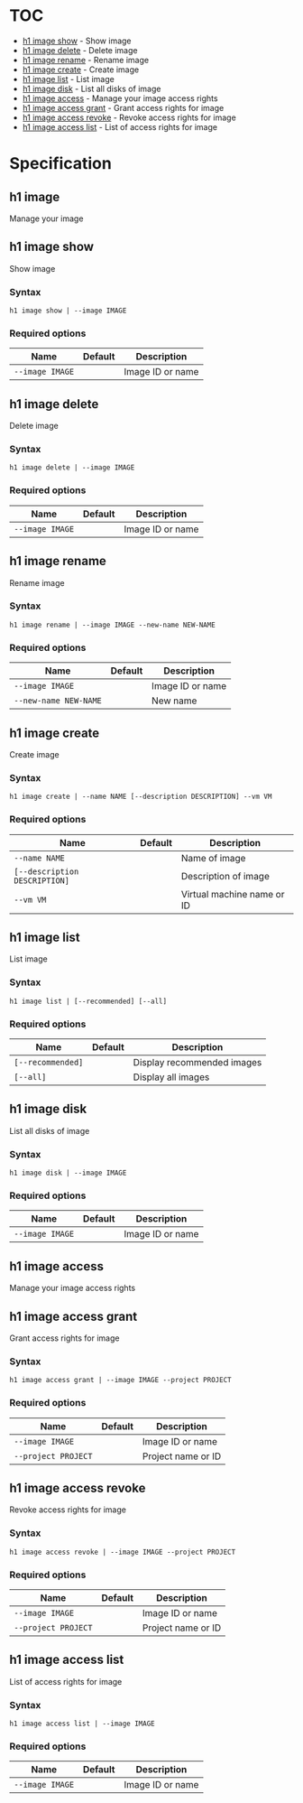 # TOC

 * [h1 image show](#h1-image-show) - Show image
 * [h1 image delete](#h1-image-delete) - Delete image
 * [h1 image rename](#h1-image-rename) - Rename image
 * [h1 image create](#h1-image-create) - Create image
 * [h1 image list](#h1-image-list) - List image
 * [h1 image disk](#h1-image-disk) - List all disks of image
 * [h1 image access](#h1-image-access) - Manage your image access rights
  * [h1 image access grant](#h1-image-access-grant) - Grant access rights for image
  * [h1 image access revoke](#h1-image-access-revoke) - Revoke access rights for image
  * [h1 image access list](#h1-image-access-list) - List of access rights for image


# Specification

## h1 image

Manage your image

## h1 image show

Show image

### Syntax

```h1 image show | --image IMAGE```

### Required options

| Name | Default | Description |
| ---- | ------- | ----------- |
| ```--image IMAGE``` |  | Image ID or name |

## h1 image delete

Delete image

### Syntax

```h1 image delete | --image IMAGE```

### Required options

| Name | Default | Description |
| ---- | ------- | ----------- |
| ```--image IMAGE``` |  | Image ID or name |

## h1 image rename

Rename image

### Syntax

```h1 image rename | --image IMAGE --new-name NEW-NAME```

### Required options

| Name | Default | Description |
| ---- | ------- | ----------- |
| ```--image IMAGE``` |  | Image ID or name |
| ```--new-name NEW-NAME``` |  | New name |

## h1 image create

Create image

### Syntax

```h1 image create | --name NAME [--description DESCRIPTION] --vm VM```

### Required options

| Name | Default | Description |
| ---- | ------- | ----------- |
| ```--name NAME``` |  | Name of image |
| ```[--description DESCRIPTION]``` |  | Description of image |
| ```--vm VM``` |  | Virtual machine name or ID |

## h1 image list

List image

### Syntax

```h1 image list | [--recommended] [--all]```

### Required options

| Name | Default | Description |
| ---- | ------- | ----------- |
| ```[--recommended]``` |  | Display recommended images |
| ```[--all]``` |  | Display all images |

## h1 image disk

List all disks of image

### Syntax

```h1 image disk | --image IMAGE```

### Required options

| Name | Default | Description |
| ---- | ------- | ----------- |
| ```--image IMAGE``` |  | Image ID or name |

## h1 image access

Manage your image access rights

## h1 image access grant

Grant access rights for image

### Syntax

```h1 image access grant | --image IMAGE --project PROJECT```

### Required options

| Name | Default | Description |
| ---- | ------- | ----------- |
| ```--image IMAGE``` |  | Image ID or name |
| ```--project PROJECT``` |  | Project name or ID |

## h1 image access revoke

Revoke access rights for image

### Syntax

```h1 image access revoke | --image IMAGE --project PROJECT```

### Required options

| Name | Default | Description |
| ---- | ------- | ----------- |
| ```--image IMAGE``` |  | Image ID or name |
| ```--project PROJECT``` |  | Project name or ID |

## h1 image access list

List of access rights for image

### Syntax

```h1 image access list | --image IMAGE```

### Required options

| Name | Default | Description |
| ---- | ------- | ----------- |
| ```--image IMAGE``` |  | Image ID or name |

